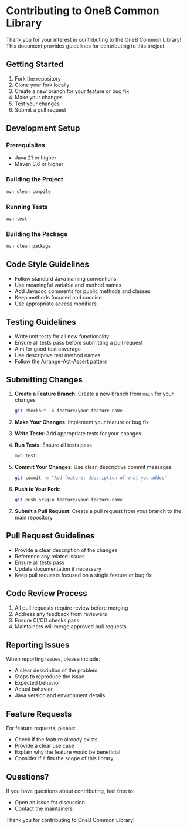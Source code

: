 # Contributing to OneB Common Library

Thank you for your interest in contributing to the OneB Common Library! This document provides guidelines for contributing to this project.

## Getting Started

1. Fork the repository
2. Clone your fork locally
3. Create a new branch for your feature or bug fix
4. Make your changes
5. Test your changes
6. Submit a pull request

## Development Setup

### Prerequisites

- Java 21 or higher
- Maven 3.6 or higher

### Building the Project

```bash
mvn clean compile
```

### Running Tests

```bash
mvn test
```

### Building the Package

```bash
mvn clean package
```

## Code Style Guidelines

- Follow standard Java naming conventions
- Use meaningful variable and method names
- Add Javadoc comments for public methods and classes
- Keep methods focused and concise
- Use appropriate access modifiers

## Testing Guidelines

- Write unit tests for all new functionality
- Ensure all tests pass before submitting a pull request
- Aim for good test coverage
- Use descriptive test method names
- Follow the Arrange-Act-Assert pattern

## Submitting Changes

1. **Create a Feature Branch**: Create a new branch from `main` for your changes
   ```bash
   git checkout -b feature/your-feature-name
   ```

2. **Make Your Changes**: Implement your feature or bug fix

3. **Write Tests**: Add appropriate tests for your changes

4. **Run Tests**: Ensure all tests pass
   ```bash
   mvn test
   ```

5. **Commit Your Changes**: Use clear, descriptive commit messages
   ```bash
   git commit -m "Add feature: description of what you added"
   ```

6. **Push to Your Fork**:
   ```bash
   git push origin feature/your-feature-name
   ```

7. **Submit a Pull Request**: Create a pull request from your branch to the main repository

## Pull Request Guidelines

- Provide a clear description of the changes
- Reference any related issues
- Ensure all tests pass
- Update documentation if necessary
- Keep pull requests focused on a single feature or bug fix

## Code Review Process

1. All pull requests require review before merging
2. Address any feedback from reviewers
3. Ensure CI/CD checks pass
4. Maintainers will merge approved pull requests

## Reporting Issues

When reporting issues, please include:

- A clear description of the problem
- Steps to reproduce the issue
- Expected behavior
- Actual behavior
- Java version and environment details

## Feature Requests

For feature requests, please:

- Check if the feature already exists
- Provide a clear use case
- Explain why the feature would be beneficial
- Consider if it fits the scope of this library

## Questions?

If you have questions about contributing, feel free to:

- Open an issue for discussion
- Contact the maintainers

Thank you for contributing to OneB Common Library!
